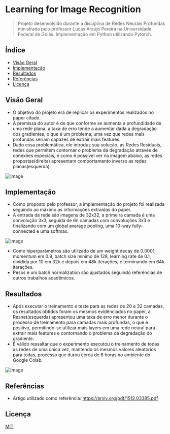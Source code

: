 # Learning for Image Recognition

> Projeto desenvolvido durante a disciplina de Redes Neurais Profundas ministrada pelo professor Lucas Araújo Pereira na Universidade Federal de Goiás. Implementação em Python utilizando Pytorch.

## Índice

- [Visão Geral](#visão-geral)
- [Implementação](#implementação)
- [Resultados](#resultados)
- [Referências](#referências)
- [Licença](#licença)

## Visão Geral

* O objetivo do projeto era de replicar os experimentos realizados no paper citado.
* A premissa do autor é de que conforme se aumenta a profundidade de uma rede plana, a taxa de erro tende a aumentar dada a degradação dos gradientes, o que é um problema, uma vez que redes mais profundas seriam capazes de extrair mais features.
* Dado essa problemática, ele introduz sua solução, as Redes Residuais, redes que permitem contornar o problema da degradação através de conexões especiais, e como é possível ver na imagem abaixo, as redes propostas(direita) apresentam comportamento inverso as redes planas(esquerda). 

![image](https://github.com/makucas/Deep-Residual-Learning-for-Image-Recognition/assets/46076494/cb81d308-5193-4065-9cd0-ad76d6fc3431)

## Implementação

* Como proposto pelo professor, a implementação do projeto foi realizada seguindo ao máximo as informações extraídas do paper.
* A entrada da rede são imagens de 32x32, a primeira camada é uma convolução 3x3, seguida de 6n camadas com convoluções 3x3 e finalizando com um global avarage pooling, uma 10-way fully-connected e uma softmax.
  
![image](https://github.com/makucas/Deep-Residual-Learning-for-Image-Recognition/assets/46076494/7ca803e6-f891-4a94-be08-37fcea47af1c)

* Como hiperparâmetros são utilizado de um weight decay de 0.0001, momentum em 0.9, batch size mínimo de 128, learning rate de 0.1, dividida por 10 em 32k e depois em 48k iterações, e terminando em 64k iterações.
*  Pesos e um batch normalization são ajustados seguindo referências de outros trabalhos acadêmicos. 
## Resultados

* Após executar o treinamento e teste para as redes de 20 e 32 camadas, os resultados obtidos foram os mesmos evidênciados no paper, a Resnet(esquerda) apresentou uma taxa de erro menor durante o processo de treinamento para camadas mais profundas, o que é positivo, permitindo-se utilizar mais layers em uma rede neural para extrair mais features e contornando o problema da degradação do gradiente.
* É válido ressaltar que o experimento executou o treinamento de todas as redes de uma única vez, mantendo os mesmos valores aleatórios para todas, processo que durou cerca de 6 horas no ambiente do Google Colab.
  
![image](https://github.com/makucas/Deep-Residual-Learning-for-Image-Recognition/assets/46076494/743a956e-f862-49ac-b35b-50f53a68b403)

## Referências
* Artigo utilizado como referência: https://arxiv.org/pdf/1512.03385.pdf

## Licença
[MIT](https://choosealicense.com/licenses/mit/)

